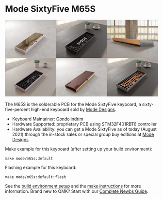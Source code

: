 # Mode SixtyFive M65S

![MODE65](https://raw.githubusercontent.com/Gondolindrim/file_hosting/main/mode_sixtyfive/Group_95_1024x1024.jpg)

The M65S is the solderable PCB for the Mode SixtyFive keyboard, a sixty-five-percent high-end keyboard sold by [Mode Designs](https://shop.modedesigns.com/).

* Keyboard Maintainer: [Gondolindrim](https://github.com/Gondolindrim)
* Hardware Supported: proprietary PCB using STM32F401RBT6 controller
* Hardware Availability: you can get a Mode SixtyFive as of today (August 2021) through the in-stock sales or special group buy editions at [Mode Designs](https://shop.modedesigns.com/)

Make example for this keyboard (after setting up your build environment):

    make mode/m65s:default

Flashing example for this keyboard:

    make mode/m65s:default:flash

See the [build environment setup](https://docs.qmk.fm/#/getting_started_build_tools) and the [make instructions](https://docs.qmk.fm/#/getting_started_make_guide) for more information. Brand new to QMK? Start with our [Complete Newbs Guide](https://docs.qmk.fm/#/newbs).

